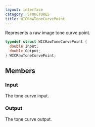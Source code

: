 ```yaml
---
layout: interface
category: STRUCTURES
title: WICRawToneCurvePoint
---
```


Represents a raw image tone curve point.

```cpp
typedef struct WICRawToneCurvePoint {
  double Input;
  double Output;
} WICRawToneCurvePoint;
```

## Members

### Input

The tone curve input.

### Output

The tone curve output.
